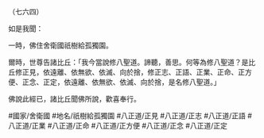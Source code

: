 （七六四）

如是我聞：

一時，佛住舍衛國祇樹給孤獨園。

爾時，世尊告諸比丘：「我今當說修八聖道。諦聽，善思。何等為修八聖道？是比丘修正見，依遠離、依無欲、依滅、向於捨，修正志、正語、正業、正命、正方便、正念、正定，依遠離、依無欲、依滅、向於捨，是名修八聖道。」

佛說此經已，諸比丘聞佛所說，歡喜奉行。

#國家/舍衛國
#地名/祇樹給孤獨園
#八正道/正見
#八正道/正志
#八正道/正語
#八正道/正業
#八正道/正命
#八正道/正方便
#八正道/正念
#八正道/正定
